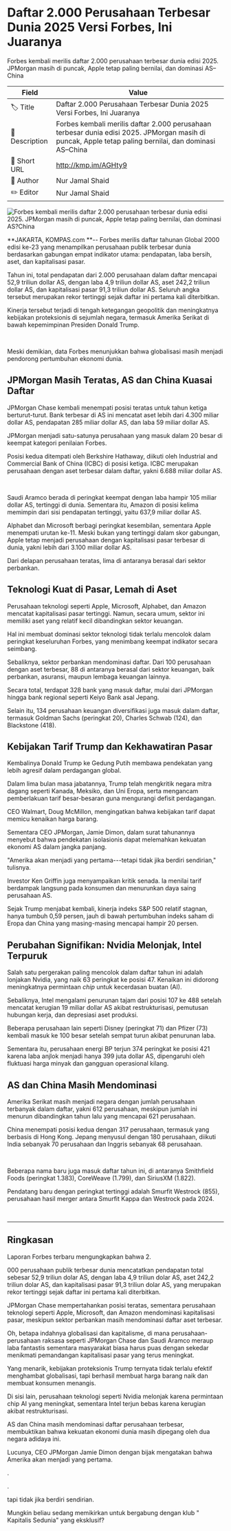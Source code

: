 # Daftar 2.000 Perusahaan Terbesar Dunia 2025 Versi Forbes, Ini Juaranya

Forbes kembali merilis daftar 2.000 perusahaan terbesar dunia edisi 2025. JPMorgan masih di puncak, Apple tetap paling bernilai, dan dominasi AS–China

| Field         | Value                                                       |
|---------------|-------------------------------------------------------------|
| 🏷️ Title       | Daftar 2.000 Perusahaan Terbesar Dunia 2025 Versi Forbes, Ini Juaranya |
| 📝 Description | Forbes kembali merilis daftar 2.000 perusahaan terbesar dunia edisi 2025. JPMorgan masih di puncak, Apple tetap paling bernilai, dan dominasi AS–China |
| 🔗 Short URL   | http://kmp.im/AGHty9 |
| 👤 Author      | Nur Jamal Shaid |
| ✏️ Editor      | Nur Jamal Shaid |

![Forbes kembali merilis daftar 2.000 perusahaan terbesar dunia edisi 2025. JPMorgan masih di puncak, Apple tetap paling bernilai, dan dominasi AS?China](https://asset.kompas.com/crops/TmuW0InBOQZjfeR7jpm07HIYRrY=/0x0:5184x3456/750x500/data/photo/2025/06/14/684d817947263.jpg)

**JAKARTA, KOMPAS.com **-- Forbes merilis daftar tahunan Global 2000 edisi ke-23 yang menampilkan perusahaan publik terbesar dunia berdasarkan gabungan empat indikator utama: pendapatan, laba bersih, aset, dan kapitalisasi pasar.

Tahun ini, total pendapatan dari 2.000 perusahaan dalam daftar mencapai 52,9 triliun dollar AS, dengan laba 4,9 triliun dollar AS, aset 242,2 triliun dollar AS, dan kapitalisasi pasar 91,3 triliun dollar AS. Seluruh angka tersebut merupakan rekor tertinggi sejak daftar ini pertama kali diterbitkan.

Kinerja tersebut terjadi di tengah ketegangan geopolitik dan meningkatnya kebijakan proteksionis di sejumlah negara, termasuk Amerika Serikat di bawah kepemimpinan Presiden Donald Trump.

 

Meski demikian, data Forbes menunjukkan bahwa globalisasi masih menjadi pendorong pertumbuhan ekonomi dunia.

## JPMorgan Masih Teratas, AS dan China Kuasai Daftar

JPMorgan Chase kembali menempati posisi teratas untuk tahun ketiga berturut-turut. Bank terbesar di AS ini mencatat aset lebih dari 4.300 miliar dollar AS, pendapatan 285 miliar dollar AS, dan laba 59 miliar dollar AS.

JPMorgan menjadi satu-satunya perusahaan yang masuk dalam 20 besar di keempat kategori penilaian Forbes.

Posisi kedua ditempati oleh Berkshire Hathaway, diikuti oleh Industrial and Commercial Bank of China (ICBC) di posisi ketiga. ICBC merupakan perusahaan dengan aset terbesar dalam daftar, yakni 6.688 miliar dollar AS.

 

Saudi Aramco berada di peringkat keempat dengan laba hampir 105 miliar dollar AS, tertinggi di dunia. Sementara itu, Amazon di posisi kelima memimpin dari sisi pendapatan tertinggi, yaitu 637,9 miliar dollar AS.

Alphabet dan Microsoft berbagi peringkat kesembilan, sementara Apple menempati urutan ke-11. Meski bukan yang tertinggi dalam skor gabungan, Apple tetap menjadi perusahaan dengan kapitalisasi pasar terbesar di dunia, yakni lebih dari 3.100 miliar dollar AS.

Dari delapan perusahaan teratas, lima di antaranya berasal dari sektor perbankan.

## Teknologi Kuat di Pasar, Lemah di Aset

Perusahaan teknologi seperti Apple, Microsoft, Alphabet, dan Amazon mencatat kapitalisasi pasar tertinggi. Namun, secara umum, sektor ini memiliki aset yang relatif kecil dibandingkan sektor keuangan.

Hal ini membuat dominasi sektor teknologi tidak terlalu mencolok dalam peringkat keseluruhan Forbes, yang menimbang keempat indikator secara seimbang.

Sebaliknya, sektor perbankan mendominasi daftar. Dari 100 perusahaan dengan aset terbesar, 88 di antaranya berasal dari sektor keuangan, baik perbankan, asuransi, maupun lembaga keuangan lainnya.

Secara total, terdapat 328 bank yang masuk daftar, mulai dari JPMorgan hingga bank regional seperti Keiyo Bank asal Jepang.

Selain itu, 134 perusahaan keuangan diversifikasi juga masuk dalam daftar, termasuk Goldman Sachs (peringkat 20), Charles Schwab (124), dan Blackstone (418).

## Kebijakan Tarif Trump dan Kekhawatiran Pasar

Kembalinya Donald Trump ke Gedung Putih membawa pendekatan yang lebih agresif dalam perdagangan global.

Dalam lima bulan masa jabatannya, Trump telah mengkritik negara mitra dagang seperti Kanada, Meksiko, dan Uni Eropa, serta mengancam pemberlakuan tarif besar-besaran guna mengurangi defisit perdagangan.

CEO Walmart, Doug McMillon, mengingatkan bahwa kebijakan tarif dapat memicu kenaikan harga barang.

Sementara CEO JPMorgan, Jamie Dimon, dalam surat tahunannya menyebut bahwa pendekatan isolasionis dapat melemahkan kekuatan ekonomi AS dalam jangka panjang.

"Amerika akan menjadi yang pertama---tetapi tidak jika berdiri sendirian," tulisnya.

Investor Ken Griffin juga menyampaikan kritik senada. Ia menilai tarif berdampak langsung pada konsumen dan menurunkan daya saing perusahaan AS.

Sejak Trump menjabat kembali, kinerja indeks S&P 500 relatif stagnan, hanya tumbuh 0,59 persen, jauh di bawah pertumbuhan indeks saham di Eropa dan China yang masing-masing mencapai hampir 20 persen.

## Perubahan Signifikan: Nvidia Melonjak, Intel Terpuruk

Salah satu pergerakan paling mencolok dalam daftar tahun ini adalah lonjakan Nvidia, yang naik 63 peringkat ke posisi 47. Kenaikan ini didorong meningkatnya permintaan *chip* untuk kecerdasan buatan (AI).

Sebaliknya, Intel mengalami penurunan tajam dari posisi 107 ke 488 setelah mencatat kerugian 19 miliar dollar AS akibat restrukturisasi, pemutusan hubungan kerja, dan depresiasi aset produksi.

Beberapa perusahaan lain seperti Disney (peringkat 71) dan Pfizer (73) kembali masuk ke 100 besar setelah sempat turun akibat penurunan laba.

Sementara itu, perusahaan energi BP terjun 374 peringkat ke posisi 421 karena laba anjlok menjadi hanya 399 juta dollar AS, dipengaruhi oleh fluktuasi harga minyak dan gangguan operasional kilang.

## AS dan China Masih Mendominasi

Amerika Serikat masih menjadi negara dengan jumlah perusahaan terbanyak dalam daftar, yakni 612 perusahaan, meskipun jumlah ini menurun dibandingkan tahun lalu yang mencapai 621 perusahaan.

China menempati posisi kedua dengan 317 perusahaan, termasuk yang berbasis di Hong Kong. Jepang menyusul dengan 180 perusahaan, diikuti India sebanyak 70 perusahaan dan Inggris sebanyak 68 perusahaan.

 

Beberapa nama baru juga masuk daftar tahun ini, di antaranya Smithfield Foods (peringkat 1.383), CoreWeave (1.799), dan SiriusXM (1.822).

Pendatang baru dengan peringkat tertinggi adalah Smurfit Westrock (855), perusahaan hasil merger antara Smurfit Kappa dan Westrock pada 2024.

 

---
## Ringkasan

Laporan Forbes terbaru mengungkapkan bahwa 2.

000 perusahaan publik terbesar dunia mencatatkan pendapatan total sebesar 52,9 triliun dolar AS, dengan laba 4,9 triliun dolar AS, aset 242,2 triliun dolar AS, dan kapitalisasi pasar 91,3 triliun dolar AS, yang merupakan rekor tertinggi sejak daftar ini pertama kali diterbitkan.

 JPMorgan Chase mempertahankan posisi teratas, sementara perusahaan teknologi seperti Apple, Microsoft, dan Amazon mendominasi kapitalisasi pasar, meskipun sektor perbankan masih mendominasi daftar aset terbesar.



Oh, betapa indahnya globalisasi dan kapitalisme, di mana perusahaan-perusahaan raksasa seperti JPMorgan Chase dan Saudi Aramco meraup laba fantastis sementara masyarakat biasa harus puas dengan sekedar menikmati pemandangan kapitalisasi pasar yang terus meningkat.

 Yang menarik, kebijakan proteksionis Trump ternyata tidak terlalu efektif menghambat globalisasi, tapi berhasil membuat harga barang naik dan membuat konsumen menangis.

 Di sisi lain, perusahaan teknologi seperti Nvidia melonjak karena permintaan chip AI yang meningkat, sementara Intel terjun bebas karena kerugian akibat restrukturisasi.

 AS dan China masih mendominasi daftar perusahaan terbesar, membuktikan bahwa kekuatan ekonomi dunia masih dipegang oleh dua negara adidaya ini.

 Lucunya, CEO JPMorgan Jamie Dimon dengan bijak mengatakan bahwa Amerika akan menjadi yang pertama.

.

.

 tapi tidak jika berdiri sendirian.

 Mungkin beliau sedang memikirkan untuk bergabung dengan klub " Kapitalis Sedunia" yang eksklusif?
